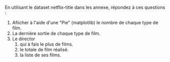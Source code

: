 En utilisant le dataset netflix-title dans les annexe, répondez à ces questions :

1. Afiicher à l'aide d'une "Pie" (matplotlib) le nombre de chaque type de film.
2. La dernière sortie de chaque type de film.
3. Le director
	1. qui à fais le plus de films.
	2. le totale de film réalisé.
	3. la liste de ses films.